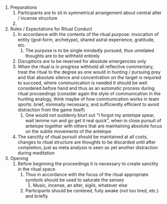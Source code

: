 
1. Preparations
	1. Participants are to sit in symmetrical arrangement about central alter / incense structure
	2. 
2. Rules / Expectations for Ritual Conduct
	1. In accordance with the contents of the ritual purpose: invocation of entity (god-form, archetype), shared astral experience, gratitude, etc.
		1. The purpose is to be single mindedly pursued, thus unrelated thoughts are to be withheld entirely
	2. Disruptions are to be reserved for absolute emergencies only
	3. When the ritual is in progress withhold all reflective commentary, treat the ritual to the degree as one would in hunting / pursuing prey and that absolute silence and concentration on the target is required to succeed, where communication is needed it should be well considered before hand and thus as an automatic process during ritual proceedings (consider again the style of communication in the hunting analogy, think maybe of how communication works in team sports: brief, minimally necessary, and sufficiently efficient to avoid distraction from the game itself)
		1. One would not suddenly blurt out "I forgot my antelope spear, wait lemme run and go get it real quick", when in close pursuit of antelope together with others that are maintaining absolute focus on the subtle movements of the antelope
	4. The sanctity of ritual pursuit should be maintained at all costs, changes to ritual structure are thoughts to be discarded until after completion, just as meta analysis is seen as yet another distraction during meditation
3. Opening
	1. Before beginning the proceedings it is necessary to create sanctity in the ritual space
		1. Thus in accordance with the focus of the ritual appropriate symbols should be used to saturate the senses
			1. Music, incense, an alter, sigils, whatever else
		2. Participants should be centered, fully awake (not too tired, etc.) and briefly 

